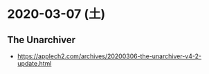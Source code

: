 # 2020-03-07 (土)

## The Unarchiver

- https://applech2.com/archives/20200306-the-unarchiver-v4-2-update.html